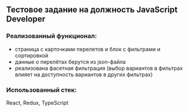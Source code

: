 
## Тестовое задание на должность JavaScript Developer

### Реализованный функционал:
- страница с карточками перелетов и блок с фильтрами и сортировкой
- данные о перелётах берутся из json-файла
- реализована фасетная фильтрация (выбор вариантов в фильтрах влияет на доступность вариантов в других фильтрах)

### Использованный стек:
React, Redux, TypeScript
